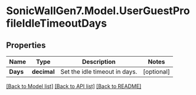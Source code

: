 # SonicWallGen7.Model.UserGuestProfileIdleTimeoutDays

## Properties

Name | Type | Description | Notes
------------ | ------------- | ------------- | -------------
**Days** | **decimal** | Set the idle timeout in days. | [optional] 

[[Back to Model list]](../README.md#documentation-for-models) [[Back to API list]](../README.md#documentation-for-api-endpoints) [[Back to README]](../README.md)

